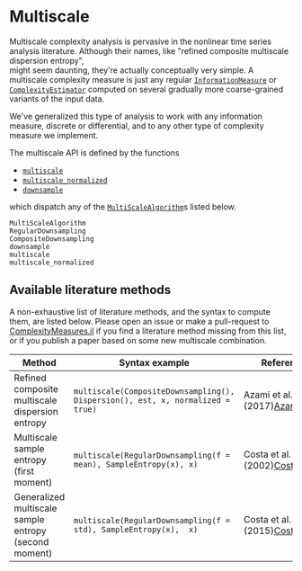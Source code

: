 # Multiscale

Multiscale complexity analysis is pervasive in the nonlinear time series analysis
literature. Although their names, like "refined composite multiscale dispersion entropy",  
might seem daunting, they're actually conceptually very simple. A multiscale complexity
measure is just any regular [`InformationMeasure`](@ref) or [`ComplexityEstimator`](@ref)
computed on several gradually more coarse-grained variants of the input data.

We've generalized this type of analysis to work with any information measure, discrete or
differential, and to any other type of complexity measure we implement.

The multiscale API is defined by the functions

- [`multiscale`](@ref)
- [`multiscale_normalized`](@ref)
- [`downsample`](@ref)

which dispatch any of the [`MultiScaleAlgorithm`](@ref)s listed below.

```@docs
MultiScaleAlgorithm
RegularDownsampling
CompositeDownsampling
downsample
multiscale
multiscale_normalized
```

## Available literature methods

A non-exhaustive list of literature methods, and the syntax to compute them, are listed
below. Please open an issue or make a pull-request to
[ComplexityMeasures.jl](https://github.com/JuliaDynamics/ComplexityMeasures.jl) if you find a literature
method missing from this list, or if you publish a paper based on some new multiscale
combination.

| Method                                                | Syntax example                                                                 | Reference                             |
| ----------------------------------------------------- | ------------------------------------------------------------------------------ | ------------------------------------- |
| Refined composite multiscale dispersion entropy       | `multiscale(CompositeDownsampling(), Dispersion(), est, x, normalized = true)` | Azami et al. (2017)[Azami2017](@cite) |
| Multiscale sample entropy (first moment)              | `multiscale(RegularDownsampling(f = mean), SampleEntropy(x), x)`               | Costa et al. (2002)[Costa2002](@cite) |
| Generalized multiscale sample entropy (second moment) | `multiscale(RegularDownsampling(f = std), SampleEntropy(x),  x)`               | Costa et al. (2015)[Costa2015](@cite) |
